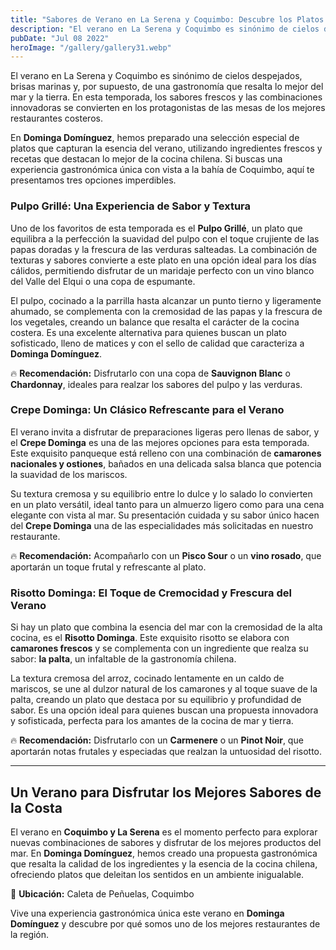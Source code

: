 ```yaml
---
title: "Sabores de Verano en La Serena y Coquimbo: Descubre los Platos Imperdibles de Dominga Domínguez"
description: "El verano en La Serena y Coquimbo es sinónimo de cielos despejados, brisas marinas y, por supuesto, de una gastronomía que resalta lo mejor del mar y la tierra. En esta temporada, los sabores frescos y las combinaciones innovadoras se convierten en los protagonistas de las mesas de los mejores restaurantes costeros."
pubDate: "Jul 08 2022"
heroImage: "/gallery/gallery31.webp"
---
```


El verano en La Serena y Coquimbo es sinónimo de cielos despejados, brisas marinas y, por supuesto, de una gastronomía que resalta lo mejor del mar y la tierra. En esta temporada, los sabores frescos y las combinaciones innovadoras se convierten en los protagonistas de las mesas de los mejores restaurantes costeros.

En **Dominga Domínguez**, hemos preparado una selección especial de platos que capturan la esencia del verano, utilizando ingredientes frescos y recetas que destacan lo mejor de la cocina chilena. Si buscas una experiencia gastronómica única con vista a la bahía de Coquimbo, aquí te presentamos tres opciones imperdibles.

### Pulpo Grillé: Una Experiencia de Sabor y Textura

Uno de los favoritos de esta temporada es el **Pulpo Grillé**, un plato que equilibra a la perfección la suavidad del pulpo con el toque crujiente de las papas doradas y la frescura de las verduras salteadas. La combinación de texturas y sabores convierte a este plato en una opción ideal para los días cálidos, permitiendo disfrutar de un maridaje perfecto con un vino blanco del Valle del Elqui o una copa de espumante.

El pulpo, cocinado a la parrilla hasta alcanzar un punto tierno y ligeramente ahumado, se complementa con la cremosidad de las papas y la frescura de los vegetales, creando un balance que resalta el carácter de la cocina costera. Es una excelente alternativa para quienes buscan un plato sofisticado, lleno de matices y con el sello de calidad que caracteriza a **Dominga Domínguez**.

🔥 **Recomendación:** Disfrutarlo con una copa de **Sauvignon Blanc** o **Chardonnay**, ideales para realzar los sabores del pulpo y las verduras.

### Crepe Dominga: Un Clásico Refrescante para el Verano

El verano invita a disfrutar de preparaciones ligeras pero llenas de sabor, y el **Crepe Dominga** es una de las mejores opciones para esta temporada. Este exquisito panqueque está relleno con una combinación de **camarones nacionales y ostiones**, bañados en una delicada salsa blanca que potencia la suavidad de los mariscos.

Su textura cremosa y su equilibrio entre lo dulce y lo salado lo convierten en un plato versátil, ideal tanto para un almuerzo ligero como para una cena elegante con vista al mar. Su presentación cuidada y su sabor único hacen del **Crepe Dominga** una de las especialidades más solicitadas en nuestro restaurante.

🔥 **Recomendación:** Acompañarlo con un **Pisco Sour** o un **vino rosado**, que aportarán un toque frutal y refrescante al plato.

### Risotto Dominga: El Toque de Cremocidad y Frescura del Verano

Si hay un plato que combina la esencia del mar con la cremosidad de la alta cocina, es el **Risotto Dominga**. Este exquisito risotto se elabora con **camarones frescos** y se complementa con un ingrediente que realza su sabor: **la palta**, un infaltable de la gastronomía chilena.

La textura cremosa del arroz, cocinado lentamente en un caldo de mariscos, se une al dulzor natural de los camarones y al toque suave de la palta, creando un plato que destaca por su equilibrio y profundidad de sabor. Es una opción ideal para quienes buscan una propuesta innovadora y sofisticada, perfecta para los amantes de la cocina de mar y tierra.

🔥 **Recomendación:** Disfrutarlo con un **Carmenere** o un **Pinot Noir**, que aportarán notas frutales y especiadas que realzan la untuosidad del risotto.

---

## Un Verano para Disfrutar los Mejores Sabores de la Costa

El verano en **Coquimbo y La Serena** es el momento perfecto para explorar nuevas combinaciones de sabores y disfrutar de los mejores productos del mar. En **Dominga Domínguez**, hemos creado una propuesta gastronómica que resalta la calidad de los ingredientes y la esencia de la cocina chilena, ofreciendo platos que deleitan los sentidos en un ambiente inigualable.

📍 **Ubicación:** Caleta de Peñuelas, Coquimbo

Vive una experiencia gastronómica única este verano en **Dominga Domínguez** y descubre por qué somos uno de los mejores restaurantes de la región.

